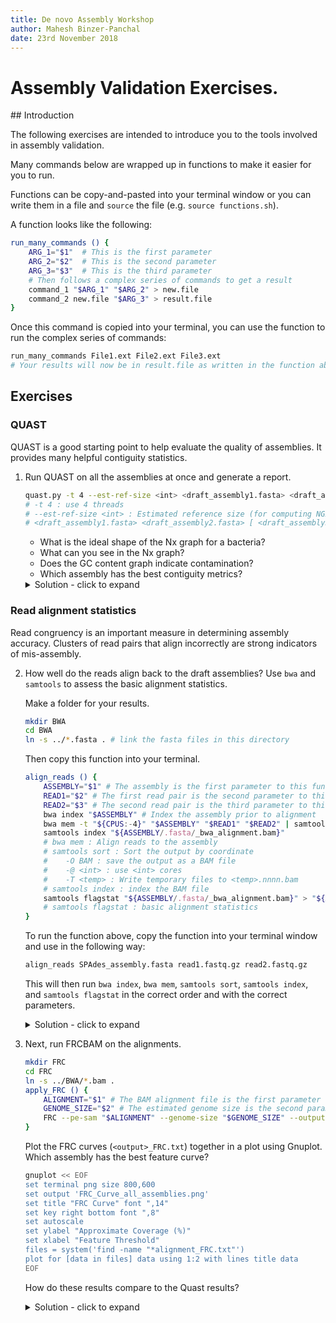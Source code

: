 ```yaml
---
title: De novo Assembly Workshop
author: Mahesh Binzer-Panchal
date: 23rd November 2018
---
```

# Assembly Validation Exercises.

## Introduction

The following exercises are intended to introduce you to the tools involved in assembly validation.

Many commands below are wrapped up in functions to make it easier for you to run.

Functions can be copy-and-pasted into your terminal window or you can write them in a file
and `source` the file (e.g. `source functions.sh`).

A function looks like the following:
```bash
run_many_commands () {
	ARG_1="$1"  # This is the first parameter
	ARG_2="$2"  # This is the second parameter
	ARG_3="$3"  # This is the third parameter
	# Then follows a complex series of commands to get a result
	command_1 "$ARG_1" "$ARG_2" > new.file
	command_2 new.file "$ARG_3" > result.file
}
```

Once this command is copied into your terminal, you can use the function to run the complex series of commands:
```bash
run_many_commands File1.ext File2.ext File3.ext
# Your results will now be in result.file as written in the function above
```

## Exercises

### QUAST

QUAST is a good starting point to help evaluate the quality of assemblies. It provides many helpful contiguity statistics.

1. Run QUAST on all the assemblies at once and generate a report.
	```bash
	quast.py -t 4 --est-ref-size <int> <draft_assembly1.fasta> <draft_assembly2.fasta> [ <draft_assembly3.fasta ... ]
	# -t 4 : use 4 threads
	# --est-ref-size <int> : Estimated reference size (for computing NGx metrics without a reference)
	# <draft_assembly1.fasta> <draft_assembly2.fasta> [ <draft_assembly3.fasta ... ] : All the draft assemblies you want to compare.
	```

	* What is the ideal shape of the Nx graph for a bacteria?
	* What can you see in the Nx graph?
	* Does the GC content graph indicate contamination?
	* Which assembly has the best contiguity metrics?

	<details>
	<summary> Solution - click to expand </summary>

	First run Quast on all the assemblies.
	```bash
	quast.py -t 4 --est-ref-size 5000000 *.fasta
	```

	The ideal shape of the Nx graph would be vertical line if the bacteria is a single contig. As more contigs are present, the cumulative
	length graph shifts to the right slightly as contigs get shorter.

	The Nx graph shows that the CLC assembly is the making the longest and least contigs.

	The GC content graph does not indicate contamination.

	The CLC assembly has the best contiguity metrics.

	![Quast Cumulative Length Plot](images/quast/cumulative_plot.png)

	![Quast NGx Plot](images/quast/NGx_plot.png)

	![Quast GC Plot](images/quast/GC_content_plot.png)

	</details>

### Read alignment statistics

Read congruency is an important measure in determining assembly accuracy. Clusters of read pairs that align incorrectly are
strong indicators of mis-assembly.

2. How well do the reads align back to the draft assemblies? Use `bwa` and `samtools` to assess the basic alignment statistics.

	Make a folder for your results.
	```bash
	mkdir BWA
	cd BWA
	ln -s ../*.fasta . # link the fasta files in this directory
	```

	Then copy this function into your terminal.

	```bash
	align_reads () {
		ASSEMBLY="$1" # The assembly is the first parameter to this function. Must end in .fasta
		READ1="$2" # The first read pair is the second parameter to this function
		READ2="$3" # The second read pair is the third parameter to this function
		bwa index "$ASSEMBLY" # Index the assembly prior to alignment
		bwa mem -t "${CPUS:-4}" "$ASSEMBLY" "$READ1" "$READ2" | samtools sort -@ 4 -T "${ASSEMBLY/.fasta/}" -O BAM -o "${ASSEMBLY/.fasta/_bwa_alignment.bam}" -
		samtools index "${ASSEMBLY/.fasta/_bwa_alignment.bam}"
		# bwa mem : Align reads to the assembly
		# samtools sort : Sort the output by coordinate
		#    -O BAM : save the output as a BAM file
		#    -@ <int> : use <int> cores
		#    -T <temp> : Write temporary files to <temp>.nnnn.bam
		# samtools index : index the BAM file
		samtools flagstat "${ASSEMBLY/.fasta/_bwa_alignment.bam}" > "${ASSEMBLY/.fasta/_bwa_alignment.bam.stats}"
		# samtools flagstat : basic alignment statistics
	}
	```

	To run the function above, copy the function into your terminal window and use in the following way:
	```bash
	align_reads SPAdes_assembly.fasta read1.fastq.gz read2.fastq.gz
	```
	This will then run `bwa index`, `bwa mem`, `samtools sort`, `samtools index`, and `samtools flagstat` in the correct
	order and with the correct parameters.

	<details>
	<summary> Solution - click to expand </summary>

	```bash
	for FASTA in *.fasta; do
		align_reads "$FASTA" ../bacteria_R1.fastq.gz ../bacteria_R2.fastq.gz
	done
	```

	```shell
	# CLC contigs alignment rate
	1510883 + 0 mapped (98.08% : N/A)
	1451556 + 0 properly paired (94.67% : N/A)

	# Mira large contigs alignment rate
	1508358 + 0 mapped (98.35% : N/A)
	1462312 + 0 properly paired (95.37% : N/A)

	# Mira trimmed contigs alignment rate
	1506432 + 0 mapped (98.19% : N/A)
	1438640 + 0 properly paired (93.83% : N/A)

	# Spades contigs alignment rate
	1508412 + 0 mapped (98.35% : N/A)
	1445892 + 0 properly paired (94.30% : N/A)

	# Spades trimmed contigs alignment rate
	1509790 + 0 mapped (98.36% : N/A)
	1451312 + 0 properly paired (94.66% : N/A)

	# Velvet contigs alignment rate
	1483277 + 0 mapped (96.29% : N/A)
	1404476 + 0 properly paired (91.60% : N/A)
	```

	In contrast to the Quast results, the alignment rate is showing greater alignment statistics for the Mira contigs.

	</details>

3. Next, run FRCBAM on the alignments.
	```bash
	mkdir FRC
	cd FRC
	ln -s ../BWA/*.bam .
	apply_FRC () {
		ALIGNMENT="$1" # The BAM alignment file is the first parameter to this function. The filename must end in .bam.
		GENOME_SIZE="$2" # The estimated genome size is the second parameter to this function
		FRC --pe-sam "$ALIGNMENT" --genome-size "$GENOME_SIZE" --output "${ALIGNMENT/.bam/}"
	}
	```

	Plot the FRC curves (`<output>_FRC.txt`) together in a plot using Gnuplot. Which assembly has the best feature curve?
	```bash
	gnuplot << EOF
	set terminal png size 800,600
	set output 'FRC_Curve_all_assemblies.png'
	set title "FRC Curve" font ",14"
	set key right bottom font ",8"
	set autoscale
	set ylabel "Approximate Coverage (%)"
	set xlabel "Feature Threshold"
	files = system('find -name "*alignment_FRC.txt"')
	plot for [data in files] data using 1:2 with lines title data
	EOF
	```

	How do these results compare to the Quast results?

	<details>
	<summary> Solution - click to expand </summary>

	```bash
	for BAM in *.bam; do
		apply_FRC "$BAM" 5000000
	done
	gnuplot << EOF
	set terminal png size 800,600
	set output 'FRC_Curve_all_assemblies.png'
	set title "FRC Curve" font ",14"
	set key right bottom font ",8"
	set autoscale
	set ylabel "Approximate Coverage (%)"
	set xlabel "Feature Threshold"
	files = system('find -name "*alignment_FRC.txt"')
	plot for [data in files] data using 1:2 with lines title data
	EOF
	```

	![FRC curve](images/frc/FRC_Curve_all_assemblies.png)

	The FRC curve indicates that the Velvet contigs assembly have the least features (misassembly signals), i.e. is the most correct.

	</details>

